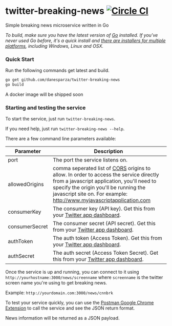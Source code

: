 # twitter-breaking-news [![Circle CI](https://circleci.com/gh/danesparza/twitter-breaking-news.svg?style=svg)](https://circleci.com/gh/danesparza/twitter-breaking-news)
Simple breaking news microservice written in Go

*To build, make sure you have the latest version of [Go](http://golang.org/) installed.  If you've never used Go before, it's a quick install and [there are installers for multiple platforms](http://golang.org/doc/install), including Windows, Linux and OSX.*

### Quick Start

Run the following commands get latest and build.

```bash
go get github.com/danesparza/twitter-breaking-news
go build
```

A docker image will be shipped soon

### Starting and testing the service
To start the service, just run `twitter-breaking-news`.  

If you need help, just run `twitter-breaking-news --help`.

There are a few command line parameters available:

Parameter       | Description
----------      | -----------
port            | The port the service listens on.  
allowedOrigins  | comma seperated list of [CORS](http://en.wikipedia.org/wiki/Cross-origin_resource_sharing) origins to allow.  In order to access the service directly from a javascript application, you'll need to specify the origin you'll be running the javascript site on.  For example: http://www.myjavascriptapplication.com
consumerKey     | The consumer key (API key).  Get this from your [Twitter app dashboard](https://apps.twitter.com/).  
consumerSecret  | The consumer secret (API secret).  Get this from your [Twitter app dashboard](https://apps.twitter.com/).  
authToken       | The auth token (Access Token).  Get this from your [Twitter app dashboard](https://apps.twitter.com/).  
authSecret      | The auth secret (Access Token Secret).  Get this from your [Twitter app dashboard](https://apps.twitter.com/).  

Once the service is up and running, you can connect to it using
`http://yourhostname:3000/news/screenname` where `screenname` is the twitter screen name you're using to get breaking news.  

Example: `http://yourdomain.com:3000/news/cnnbrk`

To test your service quickly, you can use the [Postman Google Chrome Extension](https://chrome.google.com/webstore/detail/postman-rest-client/fdmmgilgnpjigdojojpjoooidkmcomcm?hl=en) to call the service and see the JSON return format.

News information will be returned as a JSON payload.
